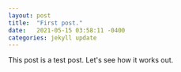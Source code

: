 ```yaml
---
layout: post
title:  "First post."
date:   2021-05-15 03:58:11 -0400
categories: jekyll update
---
```

This post is a test post. Let's see how it works out.
